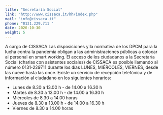 ```yaml
---
title: "Secretaría Social"
link: "http://www.cissaca.it/hh/index.php"
mail: "info@cissaca.it"
phone: "0131.229.711 "
date: 2020-10-30
weight: 5
---
```


A cargo de CISSACA
Las disposiciones y la normativa de los DPCM para la lucha contra la pandemia obligan a las administraciones públicas a colocar al personal en smart working. El acceso de los ciudadanos a la Secretaría Social (charlas con asistentes sociales) de CISSACA es posible llamando al número 0131-229711 durante los días LUNES, MIÉRCOLES, VIERNES, desde las nueve hasta las once.
Existe un servicio de recepción telefónica y de información al ciudadano en los siguientes horarios:
+ Lunes de 8.30 a 13.00 h - de 14.00 a 16.30 h
+ Martes de 8.30 a 13.00 h - de 14.00 a 16.30 h
+ Miércoles de 8.30 a 14.00 horas
+ Jueves de 8.30 a 13.00 h - de 14.00 a 16.30 h
+ Viernes de 8.30 a 14.00 horas